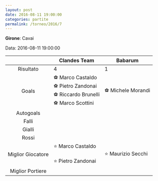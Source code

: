 ```yaml
---
layout: post
date: 2016-08-11 19:00:00
categories: partite
permalink: /torneo/2016/7
---
```

**Girone**: Cavai

Data: 2016-08-11 19:00:00

| | Clandes Team | Babarum |
|:-----:|-----|-----|
Risultato|4|1
Goals|⚽ Marco Castaldo<br/>⚽ Pietro Zandonai<br/>⚽ Riccardo Brunelli<br/>⚽ Marco Scottini|⚽ Michele Morandi<br/>
Autogoals||
Falli||
Gialli||
Rossi||
Miglior Giocatore|⭐ Marco Castaldo<br/><br/>⭐ Pietro Zandonai<br/>|⭐ Maurizio Secchi<br/>
Miglior Portiere||
